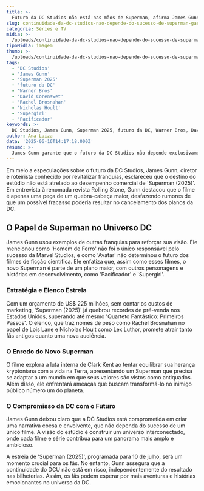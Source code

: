 ```yaml
---
title: >-
  Futuro da DC Studios não está nas mãos de Superman, afirma James Gunn
slug: continuidade-da-dc-studios-nao-depende-do-sucesso-de-superman-garante-james-gunn
categoria: Séries e TV
midia: >-
  /uploads/continuidade-da-dc-studios-nao-depende-do-sucesso-de-superman-garante-james-gunn-thumb.jpg
tipoMidia: imagem
thumb: >-
  /uploads/continuidade-da-dc-studios-nao-depende-do-sucesso-de-superman-garante-james-gunn-thumb.jpg
tags:
  - 'DC Studios'
  - 'James Gunn'
  - 'Superman 2025'
  - 'futuro da DC'
  - 'Warner Bros'
  - 'David Corenswet'
  - 'Rachel Brosnahan'
  - 'Nicholas Hoult'
  - 'Supergirl'
  - 'Pacificador'
keywords: >-
  DC Studios, James Gunn, Superman 2025, futuro da DC, Warner Bros, David Corenswet, Rachel Brosnahan, Nicholas Hoult, Supergirl, Pacificador
author: Ana Luiza
data: '2025-06-16T14:17:18.000Z'
resumo: >-
  James Gunn garante que o futuro da DC Studios não depende exclusivamente do sucesso do novo filme do Superman, desmentindo rumores de possível cancelamento da franquia.
---
```


Em meio a especulações sobre o futuro da DC Studios, James Gunn, diretor e roteirista conhecido por revitalizar franquias, esclareceu que o destino do estúdio não está atrelado ao desempenho comercial de 'Superman (2025)'. Em entrevista à renomada revista Rolling Stone, Gunn destacou que o filme é apenas uma peça de um quebra-cabeça maior, desfazendo rumores de que um possível fracasso poderia resultar no cancelamento dos planos da DC.

## O Papel de Superman no Universo DC

James Gunn usou exemplos de outras franquias para reforçar sua visão. Ele mencionou como 'Homem de Ferro' não foi o único responsável pelo sucesso da Marvel Studios, e como 'Avatar' não determinou o futuro dos filmes de ficção científica. Ele enfatiza que, assim como esses filmes, o novo Superman é parte de um plano maior, com outros personagens e histórias em desenvolvimento, como 'Pacificador' e 'Supergirl'.

### Estratégia e Elenco Estrela

Com um orçamento de US$ 225 milhões, sem contar os custos de marketing, 'Superman (2025)' já quebrou recordes de pré-venda nos Estados Unidos, superando até mesmo 'Quarteto Fantástico: Primeiros Passos'. O elenco, que traz nomes de peso como Rachel Brosnahan no papel de Lois Lane e Nicholas Hoult como Lex Luthor, promete atrair tanto fãs antigos quanto uma nova audiência.

### O Enredo do Novo Superman

O filme explora a luta interna de Clark Kent ao tentar equilibrar sua herança kryptoniana com a vida na Terra, apresentando um Superman que precisa se adaptar a um mundo em que seus valores são vistos como antiquados. Além disso, ele enfrentará ameaças que buscam transformá-lo no inimigo público número um do planeta.

### O Compromisso da DC com o Futuro

James Gunn deixou claro que a DC Studios está comprometida em criar uma narrativa coesa e envolvente, que não dependa do sucesso de um único filme. A visão do estúdio é construir um universo interconectado, onde cada filme e série contribua para um panorama mais amplo e ambicioso.

A estreia de 'Superman (2025)', programada para 10 de julho, será um momento crucial para os fãs. No entanto, Gunn assegura que a continuidade do DCU não está em risco, independentemente do resultado nas bilheterias. Assim, os fãs podem esperar por mais aventuras e histórias emocionantes no universo da DC.